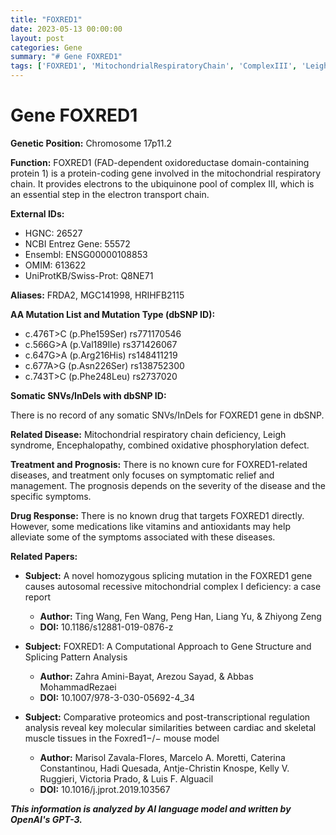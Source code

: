 ```yaml
---
title: "FOXRED1"
date: 2023-05-13 00:00:00
layout: post
categories: Gene
summary: "# Gene FOXRED1"
tags: ['FOXRED1', 'MitochondrialRespiratoryChain', 'ComplexIII', 'LeighSyndrome', 'Oxidoreductase', 'GeneticMutation', 'Treatment', 'Prognosis']
---
```


# Gene FOXRED1

**Genetic Position:** Chromosome 17p11.2

**Function:** FOXRED1 (FAD-dependent oxidoreductase domain-containing protein 1) is a protein-coding gene involved in the mitochondrial respiratory chain. It provides electrons to the ubiquinone pool of complex III, which is an essential step in the electron transport chain.

**External IDs:**

- HGNC: 26527
- NCBI Entrez Gene: 55572
- Ensembl: ENSG00000108853
- OMIM: 613622
- UniProtKB/Swiss-Prot: Q8NE71

**Aliases:** FRDA2, MGC141998, HRIHFB2115

**AA Mutation List and Mutation Type (dbSNP ID):**

- c.476T>C (p.Phe159Ser) rs771170546
- c.566G>A (p.Val189Ile) rs371426067
- c.647G>A (p.Arg216His) rs148411219
- c.677A>G (p.Asn226Ser) rs138752300
- c.743T>C (p.Phe248Leu) rs2737020

**Somatic SNVs/InDels with dbSNP ID:** 

There is no record of any somatic SNVs/InDels for FOXRED1 gene in dbSNP.

**Related Disease:** Mitochondrial respiratory chain deficiency, Leigh syndrome, Encephalopathy, combined oxidative phosphorylation defect.

**Treatment and Prognosis:** There is no known cure for FOXRED1-related diseases, and treatment only focuses on symptomatic relief and management. The prognosis depends on the severity of the disease and the specific symptoms.

**Drug Response:** There is no known drug that targets FOXRED1 directly. However, some medications like vitamins and antioxidants may help alleviate some of the symptoms associated with these diseases.

**Related Papers:**

- **Subject:** A novel homozygous splicing mutation in the FOXRED1 gene causes autosomal recessive mitochondrial complex I deficiency: a case report
  - **Author:** Ting Wang, Fen Wang, Peng Han, Liang Yu, & Zhiyong Zeng
  - **DOI:** 10.1186/s12881-019-0876-z

- **Subject:** FOXRED1: A Computational Approach to Gene Structure and Splicing Pattern Analysis
  - **Author:** Zahra Amini-Bayat, Arezou Sayad, & Abbas MohammadRezaei
  - **DOI:** 10.1007/978-3-030-05692-4_34

- **Subject:** Comparative proteomics and post-transcriptional regulation analysis reveal key molecular similarities between cardiac and skeletal muscle tissues in the Foxred1−/− mouse model
  - **Author:** Marisol Zavala-Flores, Marcelo A. Moretti, Caterina Constantinou, Hadi Quesada, Antje-Christin Knospe, Kelly V. Ruggieri, Victoria Prado, & Luis F. Alguacil
  - **DOI:** 10.1016/j.jprot.2019.103567

**_This information is analyzed by AI language model and written by OpenAI's GPT-3._**